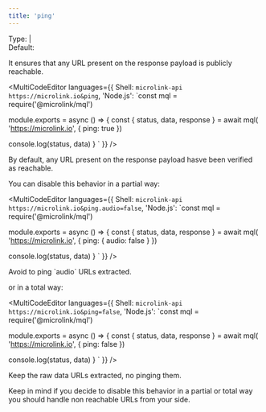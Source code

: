 ```yaml
---
title: 'ping'
--- 
```


Type: <TypeContainer><Type children='<boolean>'/> | <Type children='<object>'/></TypeContainer><br/>
Default: <Type children='true'/>

It ensures that any URL present on the response payload is publicly reachable.

<MultiCodeEditor languages={{
  Shell: `microlink-api https://microlink.io&ping`,
  'Node.js': `const mql = require('@microlink/mql')
 
module.exports = async () => {
  const { status, data, response } = await mql(
    'https://microlink.io', { 
      ping: true
  })
  
 console.log(status, data)
}
  `
  }} 
/>

<Figcaption>By default, any URL present on the response payload hasve been verified as reachable.</Figcaption>

You can disable this behavior in a partial way:

<MultiCodeEditor languages={{
  Shell: `microlink-api https://microlink.io&ping.audio=false`,
  'Node.js': `const mql = require('@microlink/mql')
 
module.exports = async () => {
  const { status, data, response } = await mql(
    'https://microlink.io', { 
      ping: {
        audio: false
      }
  })
  
 console.log(status, data)
}
  `
  }} 
/>

<Figcaption>Avoid to ping `audio` URLs extracted.</Figcaption>

or in a total way:

<MultiCodeEditor languages={{
  Shell: `microlink-api https://microlink.io&ping=false`,
  'Node.js': `const mql = require('@microlink/mql')
 
module.exports = async () => {
  const { status, data, response } = await mql(
    'https://microlink.io', { 
      ping: false
  })
  
 console.log(status, data)
}
  `
  }} 
/>

<Figcaption>Keep the raw data URLs extracted, no pinging them.</Figcaption>

Keep in mind if you decide to disable this behavior in a partial or total way you should handle non reachable URLs from your side.
